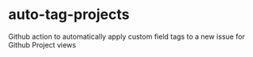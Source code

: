 # auto-tag-projects
Github action to automatically apply custom field tags to a new issue for Github Project views
